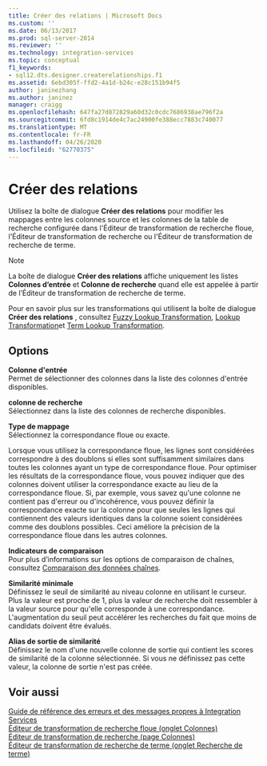 ```yaml
---
title: Créer des relations | Microsoft Docs
ms.custom: ''
ms.date: 06/13/2017
ms.prod: sql-server-2014
ms.reviewer: ''
ms.technology: integration-services
ms.topic: conceptual
f1_keywords:
- sql12.dts.designer.createrelationships.f1
ms.assetid: 6ebd305f-ffd2-4a1d-b24c-e28c151b94f5
author: janinezhang
ms.author: janinez
manager: craigg
ms.openlocfilehash: 647fa27d872829a60d32c0cdc7686938ae796f2a
ms.sourcegitcommit: 6fd8c1914de4c7ac24900fe388ecc7883c740077
ms.translationtype: MT
ms.contentlocale: fr-FR
ms.lasthandoff: 04/26/2020
ms.locfileid: "62770375"
---
```

# <a name="create-relationships"></a>Créer des relations
  Utilisez la boîte de dialogue **Créer des relations** pour modifier les mappages entre les colonnes source et les colonnes de la table de recherche configurée dans l'Éditeur de transformation de recherche floue, l'Éditeur de transformation de recherche ou l'Éditeur de transformation de recherche de terme.  
  
> [!NOTE]  
>  La boîte de dialogue **Créer des relations** affiche uniquement les listes **Colonnes d’entrée** et **Colonne de recherche** quand elle est appelée à partir de l’Éditeur de transformation de recherche de terme.  
  
 Pour en savoir plus sur les transformations qui utilisent la boîte de dialogue **Créer des relations** , consultez [Fuzzy Lookup Transformation](lookup-transformation.md), [Lookup Transformation](lookup-transformation.md)et [Term Lookup Transformation](term-lookup-transformation.md).  
  
## <a name="options"></a>Options  
 **Colonne d'entrée**  
 Permet de sélectionner des colonnes dans la liste des colonnes d'entrée disponibles.  
  
 **colonne de recherche**  
 Sélectionnez dans la liste des colonnes de recherche disponibles.  
  
 **Type de mappage**  
 Sélectionnez la correspondance floue ou exacte.  
  
 Lorsque vous utilisez la correspondance floue, les lignes sont considérées correspondre à des doublons si elles sont suffisamment similaires dans toutes les colonnes ayant un type de correspondance floue. Pour optimiser les résultats de la correspondance floue, vous pouvez indiquer que des colonnes doivent utiliser la correspondance exacte au lieu de la correspondance floue. Si, par exemple, vous savez qu'une colonne ne contient pas d'erreur ou d'incohérence, vous pouvez définir la correspondance exacte sur la colonne pour que seules les lignes qui contiennent des valeurs identiques dans la colonne soient considérées comme des doublons possibles. Ceci améliore la précision de la correspondance floue dans les autres colonnes.  
  
 **Indicateurs de comparaison**  
 Pour plus d’informations sur les options de comparaison de chaînes, consultez [Comparaison des données chaînes](../comparing-string-data.md).  
  
 **Similarité minimale**  
 Définissez le seuil de similarité au niveau colonne en utilisant le curseur. Plus la valeur est proche de 1, plus la valeur de recherche doit ressembler à la valeur source pour qu'elle corresponde à une correspondance. L'augmentation du seuil peut accélérer les recherches du fait que moins de candidats doivent être évalués.  
  
 **Alias de sortie de similarité**  
 Définissez le nom d'une nouvelle colonne de sortie qui contient les scores de similarité de la colonne sélectionnée. Si vous ne définissez pas cette valeur, la colonne de sortie n'est pas créée.  
  
## <a name="see-also"></a>Voir aussi  
 [Guide de référence des erreurs et des messages propres à Integration Services](../../integration-services-error-and-message-reference.md)   
 [Éditeur de transformation de recherche floue &#40;onglet Colonnes&#41;](../../fuzzy-lookup-transformation-editor-columns-tab.md)   
 [Éditeur de transformation de recherche &#40;page Colonnes&#41;](../../lookup-transformation-editor-columns-page.md)   
 [Éditeur de transformation de recherche de terme &#40;onglet Recherche de terme&#41;](../../term-lookup-transformation-editor-term-lookup-tab.md)  
  
  
